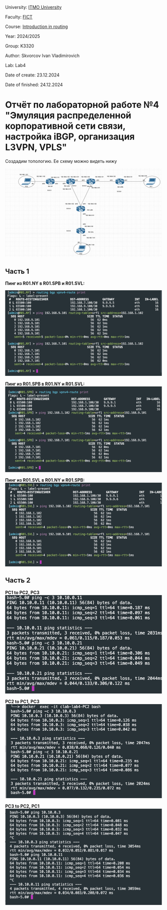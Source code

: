 University: [ITMO University](https://itmo.ru/ru/)

Faculty: [FICT](https://fict.itmo.ru)

Course: [Introduction in routing](https://github.com/itmo-ict-faculty/introduction-in-routing)

Year: 2024/2025

Group: K3320

Author: Skvorcov Ivan Vladimirovich

Lab: Lab4

Date of create: 23.12.2024

Date of finished: 24.12.2024

# Отчёт по лабораторной работе №4 "Эмуляция распределенной корпоративной сети связи, настройка iBGP, организация L3VPN, VPLS"

Создадим топологию. Ее схему можно видеть нижу

![топология сети](pictures/diagram.png)

## Часть 1 

**Пинг из R01.NY в R01.SPB и R01.SVL:**

![ping](pictures/task1/NY_test.png)

**Пинг из R01.SPB в R01.NY и R01.SVL:**
![ping](pictures/task1/SPB_test.png)

**Пинг из R01.SVL в R01.NY и R01.SPB:**
![ping](pictures/task1/SVL_test.png)

## Часть 2

**PC1 to PC2, PC3**
![ping](pictures/task2/PC1.png)

**PC2 to PC1, PC3**
![ping](pictures/task2/PC2.png)

**PC3 to PC2, PC1**
![ping](pictures/task2/PC3.png)